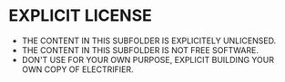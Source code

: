 # EXPLICIT LICENSE

- THE CONTENT IN THIS SUBFOLDER IS EXPLICITELY UNLICENSED.
- THE CONTENT IN THIS SUBFOLDER IS NOT FREE SOFTWARE.
- DON'T USE FOR YOUR OWN PURPOSE, EXPLICIT BUILDING YOUR OWN COPY OF ELECTRIFIER.


